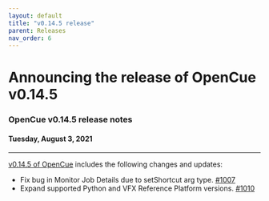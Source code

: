 ```yaml
---
layout: default
title: "v0.14.5 release"
parent: Releases
nav_order: 6
---
```


# Announcing the release of OpenCue v0.14.5

### OpenCue v0.14.5 release notes

#### Tuesday, August 3, 2021

---

[v0.14.5 of OpenCue](https://github.com/AcademySoftwareFoundation/OpenCue/releases/tag/v0.14.5)
includes the following changes and updates:

*   Fix bug in Monitor Job Details due to setShortcut arg type. [#1007](https://github.com/AcademySoftwareFoundation/OpenCue/pull/1007)
*   Expand supported Python and VFX Reference Platform versions. [#1010](https://github.com/AcademySoftwareFoundation/OpenCue/pull/1010)